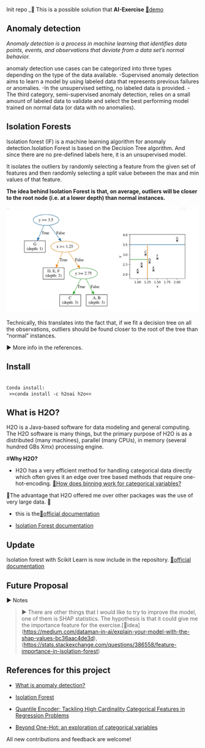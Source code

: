  Init repo
_👀 This is a possible solution that  **AI-Exercise**  [🔗demo](https://github.com/natasa-plulikova/AI-Exercise)


## Anomaly detection

*Anomaly detection is a process in machine learning that identifies data points, events, and observations that deviate from a data set’s normal behavior.* 

anomaly detection use cases can be categorized into three types depending on the type of the data available. 
-Supervised anomaly detection aims to learn a model by using labeled data that represents previous failures or anomalies. 
-In the unsupervised setting, no labeled data is provided. 
-The third category, semi-supervised anomaly detection, relies on a small amount of labeled data to validate and select the best performing model trained on normal data (or data with no anomalies). 


## Isolation Forests

Isolation forest (IF) is a machine learning algorithm for anomaly detection.Isolation Forest is based on the Decision Tree algorithm. And since there are no pre-defined labels here, it is an unsupervised model.


It isolates the outliers by randomly selecting a feature from the given set of features and then randomly selecting a split value between the max and min values of that feature.


**The idea behind Isolation Forest is that, on average, outliers will be closer to the root node (i.e. at a lower depth) than normal instances.**

![Alt text](https://github.com/Andrea-Monserrat/Anomalies-detection/blob/main/IF.png)

Technically, this translates into the fact that, if we fit a decision tree on all the observations, outliers should be found closer to the root of the tree than “normal” instances.

▶︎ More info in the references.

## Install

```For this project I have decided to use H2O as the main library for ML.

Conda install:
 >>conda install -c h2oai h2o<<
```

## What is H2O?

H2O is a Java-based software for data modeling and general computing. The H2O software is many things, but the primary purpose of H2O is as a distributed (many machines), parallel (many CPUs), in memory (several hundred GBs Xmx) processing engine.

#**Why H2O?**

- H2O has a very efficient method for handling categorical data directly which often gives it an edge over tree based methods that require one-hot-encoding. [🔗How does binning work for categorical variables?](https://docs.h2o.ai/h2o/latest-stable/h2o-docs/data-science/gbm-faq/histograms_and_binning.html)

 🌟The advantage that H2O offered me over other packages was the use of very large data.  🌟
- this is the[🔗official documentation](https://docs.h2o.ai/h2o/latest-stable/h2o-py/docs/intro.html#:~:text=H2O%20from%20Python%20is%20a%20tool%20for%20rapidly,Java-based%20software%20for%20data%20modeling%20and%20general%20computing.)

- [Isolation Forest documentation](https://docs.h2o.ai/h2o/latest-stable/h2o-docs/data-science/if.html?highlight=isolation%20forest)

## Update
Isolation forest with Scikit Learn is now include in the repository.
[🔗official documentation](https://scikit-learn.org/stable/modules/generated/sklearn.ensemble.IsolationForest.html)



## Future Proposal

▶︎ Notes


> ▶︎ There are other things that I would like to try to improve the model, one of them is SHAP statistics. The hypothesis is that it could give me the importance feature for the exercise.[🔗idea] (https://medium.com/dataman-in-ai/explain-your-model-with-the-shap-values-bc36aac4de3d),(https://stats.stackexchange.com/questions/386558/feature-importance-in-isolation-forest)




## References for this project

- [What is anomaly detection?](https://developer.ibm.com/learningpaths/get-started-anomaly-detection-api/what-is-anomaly-detection/) 

- [Isolation Forest](https://cs.nju.edu.cn/zhouzh/zhouzh.files/publication/icdm08b.pdf)

- [Quantile Encoder: Tackling High Cardinality Categorical Features in Regression Problems](https://arxiv.org/pdf/2105.13783.pdf)

- [Beyond One-Hot: an exploration of categorical variables](https://www.kdnuggets.com/2015/12/beyond-one-hot-exploration-categorical-variables.html)



All new contributions and feedback are welcome! 
